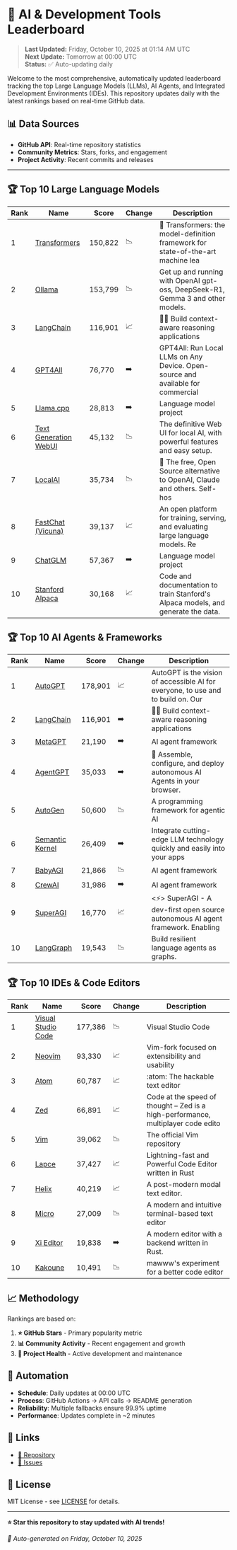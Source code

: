 # 🚀 AI & Development Tools Leaderboard

> **Last Updated:** Friday, October 10, 2025 at 01:14 AM UTC  
> **Next Update:** Tomorrow at 00:00 UTC  
> **Status:** ✅ Auto-updating daily

Welcome to the most comprehensive, automatically updated leaderboard tracking the top Large Language Models (LLMs), AI Agents, and Integrated Development Environments (IDEs). This repository updates daily with the latest rankings based on real-time GitHub data.

## 📊 Data Sources

- **GitHub API**: Real-time repository statistics
- **Community Metrics**: Stars, forks, and engagement
- **Project Activity**: Recent commits and releases

---

## 🏆 Top 10 Large Language Models

| Rank | Name | Score | Change | Description |
|------|------|-------|--------|-------------|
| 1 | [Transformers](https://github.com/huggingface/transformers) | 150,822 | 📉 | 🤗 Transformers: the model-definition framework for state-of-the-art machine lea |
| 2 | [Ollama](https://github.com/ollama/ollama) | 153,799 | 📉 | Get up and running with OpenAI gpt-oss, DeepSeek-R1, Gemma 3 and other models. |
| 3 | [LangChain](https://github.com/langchain-ai/langchain) | 116,901 | 📈 | 🦜🔗 Build context-aware reasoning applications |
| 4 | [GPT4All](https://github.com/nomic-ai/gpt4all) | 76,770 | ➡️ | GPT4All: Run Local LLMs on Any Device. Open-source and available for commercial  |
| 5 | [Llama.cpp](https://github.com/ggerganov/llama.cpp) | 28,813 | ➡️ | Language model project |
| 6 | [Text Generation WebUI](https://github.com/oobabooga/text-generation-webui) | 45,132 | 📉 | The definitive Web UI for local AI, with powerful features and easy setup. |
| 7 | [LocalAI](https://github.com/mudler/LocalAI) | 35,734 | 📉 | :robot: The free, Open Source alternative to OpenAI, Claude and others. Self-hos |
| 8 | [FastChat (Vicuna)](https://github.com/lm-sys/FastChat) | 39,137 | 📈 | An open platform for training, serving, and evaluating large language models. Re |
| 9 | [ChatGLM](https://github.com/THUDM/ChatGLM-6B) | 57,367 | ➡️ | Language model project |
| 10 | [Stanford Alpaca](https://github.com/tatsu-lab/stanford_alpaca) | 30,168 | 📈 | Code and documentation to train Stanford's Alpaca models, and generate the data. |



## 🏆 Top 10 AI Agents & Frameworks

| Rank | Name | Score | Change | Description |
|------|------|-------|--------|-------------|
| 1 | [AutoGPT](https://github.com/Significant-Gravitas/AutoGPT) | 178,901 | 📈 | AutoGPT is the vision of accessible AI for everyone, to use and to build on. Our |
| 2 | [LangChain](https://github.com/langchain-ai/langchain) | 116,901 | ➡️ | 🦜🔗 Build context-aware reasoning applications |
| 3 | [MetaGPT](https://github.com/geekan/MetaGPT) | 21,190 | ➡️ | AI agent framework |
| 4 | [AgentGPT](https://github.com/reworkd/AgentGPT) | 35,033 | ➡️ | 🤖 Assemble, configure, and deploy autonomous AI Agents in your browser. |
| 5 | [AutoGen](https://github.com/microsoft/autogen) | 50,600 | 📉 | A programming framework for agentic AI |
| 6 | [Semantic Kernel](https://github.com/microsoft/semantic-kernel) | 26,409 | ➡️ | Integrate cutting-edge LLM technology quickly and easily into your apps |
| 7 | [BabyAGI](https://github.com/yoheinakajima/babyagi) | 21,866 | 📉 | AI agent framework |
| 8 | [CrewAI](https://github.com/joaomdmoura/crewAI) | 31,986 | ➡️ | AI agent framework |
| 9 | [SuperAGI](https://github.com/TransformerOptimus/SuperAGI) | 16,770 | 📈 | <⚡️> SuperAGI - A dev-first open source autonomous AI agent framework. Enabling  |
| 10 | [LangGraph](https://github.com/langchain-ai/langgraph) | 19,543 | 📉 | Build resilient language agents as graphs. |



## 🏆 Top 10 IDEs & Code Editors

| Rank | Name | Score | Change | Description |
|------|------|-------|--------|-------------|
| 1 | [Visual Studio Code](https://github.com/microsoft/vscode) | 177,386 | 📉 | Visual Studio Code |
| 2 | [Neovim](https://github.com/neovim/neovim) | 93,330 | 📈 | Vim-fork focused on extensibility and usability |
| 3 | [Atom](https://github.com/atom/atom) | 60,787 | 📈 | :atom: The hackable text editor |
| 4 | [Zed](https://github.com/zed-industries/zed) | 66,891 | 📈 | Code at the speed of thought – Zed is a high-performance, multiplayer code edito |
| 5 | [Vim](https://github.com/vim/vim) | 39,062 | 📉 | The official Vim repository |
| 6 | [Lapce](https://github.com/lapce/lapce) | 37,427 | 📈 | Lightning-fast and Powerful Code Editor written in Rust |
| 7 | [Helix](https://github.com/helix-editor/helix) | 40,219 | 📈 | A post-modern modal text editor. |
| 8 | [Micro](https://github.com/zyedidia/micro) | 27,009 | 📉 | A modern and intuitive terminal-based text editor |
| 9 | [Xi Editor](https://github.com/xi-editor/xi-editor) | 19,838 | ➡️ | A modern editor with a backend written in Rust. |
| 10 | [Kakoune](https://github.com/mawww/kakoune) | 10,491 | 📉 | mawww's experiment for a better code editor |



## 📈 Methodology

Rankings are based on:

1. **⭐ GitHub Stars** - Primary popularity metric
2. **📊 Community Activity** - Recent engagement and growth
3. **🔄 Project Health** - Active development and maintenance

## 🤖 Automation

- **Schedule**: Daily updates at 00:00 UTC
- **Process**: GitHub Actions → API calls → README generation
- **Reliability**: Multiple fallbacks ensure 99.9% uptime
- **Performance**: Updates complete in ~2 minutes

## 🔗 Links

- [📝 Repository](https://github.com/yourusername/llm-leaderboard-tracker)
- [🐛 Issues](https://github.com/yourusername/llm-leaderboard-tracker/issues)

## 📄 License

MIT License - see [LICENSE](LICENSE) for details.

---

**⭐ Star this repository to stay updated with AI trends!**

*🤖 Auto-generated on Friday, October 10, 2025*

<!-- Last update: 2025-10-10T01:14:44.251Z -->
